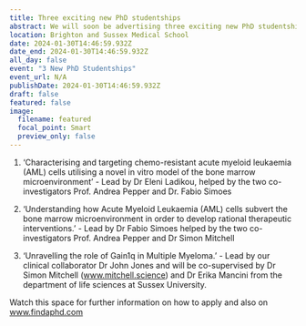 ```yaml
---
title: Three exciting new PhD studentships 
abstract: We will soon be advertising three exciting new PhD studentships to start on 1st October 2024:
location: Brighton and Sussex Medical School
date: 2024-01-30T14:46:59.932Z
date_end: 2024-01-30T14:46:59.932Z
all_day: false
event: "3 New PhD Studentships"
event_url: N/A
publishDate: 2024-01-30T14:46:59.932Z
draft: false
featured: false
image:
  filename: featured
  focal_point: Smart
  preview_only: false
---
```

1)	‘Characterising and targeting chemo-resistant acute myeloid leukaemia (AML) cells utilising a novel in vitro model of the bone marrow microenvironment’ - Lead by Dr Eleni Ladikou, helped by the two co-investigators Prof. Andrea Pepper and Dr. Fabio Simoes



2)	‘Understanding how Acute Myeloid Leukaemia (AML) cells subvert the bone marrow microenvironment in order to develop rational therapeutic interventions.’ - Lead by Dr Fabio Simoes helped by the two co-investigators Prof. Andrea Pepper and Dr Simon Mitchell



3)	‘Unravelling the role of Gain1q in Multiple Myeloma.’ - Lead by our clinical collaborator Dr John Jones and will be co-supervised by Dr Simon Mitchell (www.mitchell.science) and Dr Erika Mancini from the department of life sciences at Sussex University.



Watch this space for further information on how to apply and also on www.findaphd.com
